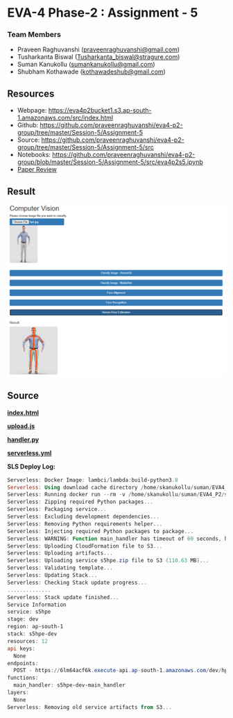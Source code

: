 # EVA-4 Phase-2 : Assignment - 5

### Team Members

- Praveen Raghuvanshi (praveenraghuvanshi@gmail.com)
- Tusharkanta Biswal (Tusharkanta_biswal@stragure.com)
- Suman Kanukollu (sumankanukollu@gmail.com)
- Shubham Kothawade (kothawadeshub@gmail.com)

## Resources

- Webpage: https://eva4p2bucket1.s3.ap-south-1.amazonaws.com/src/index.html
- Github: https://github.com/praveenraghuvanshi/eva4-p2-group/tree/master/Session-5/Assignment-5
- Source: https://github.com/praveenraghuvanshi/eva4-p2-group/tree/master/Session-5/Assignment-5/src
- Notebooks: https://github.com/praveenraghuvanshi/eva4-p2-group/blob/master/Session-5/Assignment-5/src/eva4p2s5.ipynb
- [Paper Review](PaperReview.md)

## Result

<img src=".\assets\hpe-result.png" alt="Human Pose Estimation" style="zoom:80%;" />

## Source

**[index.html](src/index.html)**

**[upload.js](src/js/upload.js)**

**[handler.py](src/serverless/handler.py)**

**[serverless.yml](src/serverless/serverless.yml)**

**SLS Deploy Log:**

```powershell
Serverless: Docker Image: lambci/lambda:build-python3.8
Serverless: Using download cache directory /home/skanukollu/suman/EVA4_P2/suman_cnn/sessions/s5_HPE/service/cache/downloadCacheslspyc
Serverless: Running docker run --rm -v /home/skanukollu/suman/EVA4_P2/suman_cnn/sessions/s5_HPE/service/cache/52a08b26640952b9c3fa49694982cd3972ad932c39a7635038b97f290fd39eea_slspyc\:/var/task\:z -v /home/skanukollu/suman/EVA4_P2/suman_cnn/sessions/s5_HPE/service/cache/downloadCacheslspyc\:/var/useDownloadCache\:z lambci/lambda\:build-python3.8 /bin/sh -c 'chown -R 0\\:0 /var/useDownloadCache && python3.8 -m pip install -t /var/task/ -r /var/task/requirements.txt --cache-dir /var/useDownloadCache && chown -R 1002\\:1002 /var/task && chown -R 1002\\:1002 /var/useDownloadCache'...
Serverless: Zipping required Python packages...
Serverless: Packaging service...
Serverless: Excluding development dependencies...
Serverless: Removing Python requirements helper...
Serverless: Injecting required Python packages to package...
Serverless: WARNING: Function main_handler has timeout of 60 seconds, however, it's attached to API Gateway so it's automatically limited to 30 seconds.
Serverless: Uploading CloudFormation file to S3...
Serverless: Uploading artifacts...
Serverless: Uploading service s5hpe.zip file to S3 (110.63 MB)...
Serverless: Validating template...
Serverless: Updating Stack...
Serverless: Checking Stack update progress...
..............
Serverless: Stack update finished...
Service Information
service: s5hpe
stage: dev
region: ap-south-1
stack: s5hpe-dev
resources: 12
api keys:
  None
endpoints:
  POST - https://6lm64acf6k.execute-api.ap-south-1.amazonaws.com/dev/hpe
functions:
  main_handler: s5hpe-dev-main_handler
layers:
  None
Serverless: Removing old service artifacts from S3...

```
